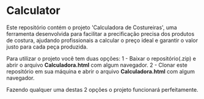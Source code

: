 # Calculator
Este repositório contém o projeto 'Calculadora de Costureiras', uma ferramenta desenvolvida para facilitar a precificação precisa dos produtos de costura, ajudando profissionais a calcular o preço ideal e garantir o valor justo para cada peça produzida.

Para utilizar o projeto você tem duas opções:
1 - Baixar o repositório(.zip) e abrir o arquivo **Calculadora.html** com algum navegador.
2 - Clonar este repositório em sua máquina e abrir o arquivo **Calculadora.html** com algum navegador.

Fazendo qualquer uma destas 2 opções o projeto funcionará perfeitamente.
